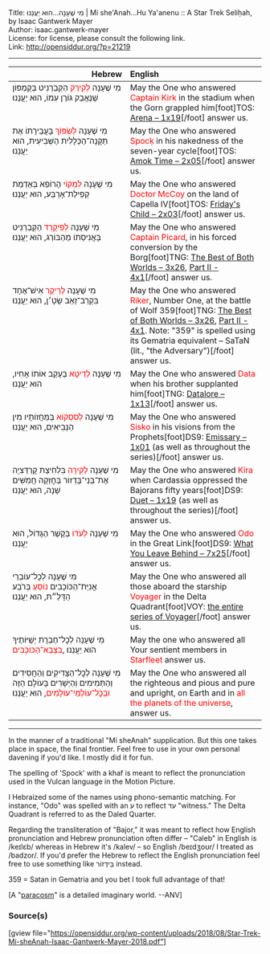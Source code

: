 <html>
<head></head>
<body>
Title: מִי שֶׁעָנָה...הוּא יַעֲנֵנוּ | Mi she'Anah...Hu Ya'anenu :: A Star Trek Seliḥah, by Isaac Gantwerk Mayer<br />
Author: isaac.gantwerk-mayer<br />
License: for license, please consult the following link.<br />
Link: <a href="http://opensiddur.org/?p=21219">http://opensiddur.org/?p=21219</a>
<p />
<hr />

<table style="margin-left: auto;margin-right: auto;" class="draggable">
<thead><tr><th id="x" style="text-align: right;">Hebrew</th><th style="text-align: left;">English</th></tr></thead>
<tbody>
<tr><td style="vertical-align:top;" width="46%">
<div class="liturgy"><span lang="he">
מִי שֶׁעָנָה <span style="color: red;">לְקִירְק</span> הַקְּבַרְנִיט 
בְּקֻּמְפּוֹן שֶׁנֶּאֱבַק גּוֹרֶן עִמוֹ,
הוּא יַעֲנֵנוּ׃
</span></div></td>
 
<td style="vertical-align:top;" width="53%">
<div class="english">
May the One who answered <span style="color: red;">Captain Kirk</span> 
in the stadium when the Gorn grappled him[foot]TOS: <a href="http://memory-alpha.wikia.com/wiki/Arena_(episode)">Arena – 1x19</a>[/foot]
answer us.
</div></td></tr>


<tr><td style="vertical-align:top;" width="46%">
<div class="liturgy"><span lang="he">
מִי שֶׁעָנָה <span style="color: red;">לִשְׂפּוֹךְ</span> 
בָּעֲבֵירָתוֹ אֶת תַּקָּנָה־הַכְּלָלִית הַשְּׁבִיעִית,
הוּא יַעֲנֵנוּ׃
</span></div></td>
 
<td style="vertical-align:top;" width="53%">
<div class="english">
May the One who answered <span style="color: red;">Spocḳ</span> 
in his nakedness of the seven-year cycle[foot]TOS: <a href="http://memory-alpha.wikia.com/wiki/Amok_Time_(episode)">Amok Time – 2x05</a>[/foot]
answer us.
</div></td></tr>


<tr><td style="vertical-align:top;" width="46%">
<div class="liturgy"><span lang="he">
מִי שֶׁעָנָה <span style="color: red;">לִמְקוֹי</span> הָרוֹפֵא 
בְּאַדְמַת קְפֵילַת־אָרְבַּע,
הוּא יַעֲנֵנוּ׃
</span></div></td>
 
<td style="vertical-align:top;" width="53%">
<div class="english">
May the One who answered <span style="color: red;">Doctor McCoy</span> 
on the land of Capella IV[foot]TOS: <a href="http://memory-alpha.wikia.com/wiki/Friday%27s_Child_(episode)">Friday's Child – 2x03</a>[/foot]
answer us.
</div></td></tr>


<tr><td style="vertical-align:top;" width="46%">
<div class="liturgy"><span lang="he">
מִי שֶׁעָנָה <span style="color: red;">לְפִיקָרְד</span> הַקְּבַרְנִיט 
בָּאֲנִיסַתוֹ מֵהַבּוֹרְג,
הוּא יַעֲנֵנוּ׃
</span></div></td>
 
<td style="vertical-align:top;" width="53%">
<div class="english">
May the One who answered <span style="color: red;">Captain Picard</span>, 
in his forced conversion by the Borg[foot]TNG: <a href="http://memory-alpha.wikia.com/wiki/The_Best_of_Both_Worlds_(episode)">The Best of Both Worlds – 3x26</a>, <a href="http://memory-alpha.wikia.com/wiki/The_Best_of_Both_Worlds,_Part_II_(episode)">Part II - 4x1</a>[/foot]
answer us.
</div></td></tr>


<tr><td style="vertical-align:top;" width="46%">
<div class="liturgy"><span lang="he">
מִי שֶׁעָנָה <span style="color: red;">לְרַיקֶר</span> אִישׁ־אֶחָד 
בִּקְרַב־זְאֵב שָׂטָ׳ן,
הוּא יַעֲנֵנוּ׃
</span></div></td>
 
<td style="vertical-align:top;" width="53%">
<div class="english">
May the One who answered <span style="color: red;">Riker</span>, Number One, 
at the battle of Wolf 359[foot]TNG: <a href="http://memory-alpha.wikia.com/wiki/The_Best_of_Both_Worlds_(episode)">The Best of Both Worlds – 3x26</a>, <a href="http://memory-alpha.wikia.com/wiki/The_Best_of_Both_Worlds,_Part_II_(episode)">Part II - 4x1</a>. Note: "359" is spelled using its Gematria equivalent – SaTaN (lit., "the Adversary")[/foot]
answer us.
</div></td></tr>


<tr><td style="vertical-align:top;" width="46%">
<div class="liturgy"><span lang="he">
מִי שֶׁעָנָה <span style="color: red;">לְדֵיטָא</span> 
בְּעָקַב אוֹתוֹ אָחִיו,
הוּא יַעֲנֵנוּ׃
</span></div></td>
 
<td style="vertical-align:top;" width="53%">
<div class="english">
May the One who answered <span style="color: red;">Data</span> 
when his brother supplanted him[foot]TNG: <a href="http://memory-alpha.wikia.com/wiki/Datalore_(episode)">Datalore – 1x13</a>[/foot]
answer us. 
</div></td></tr>


<tr><td style="vertical-align:top;" width="46%">
<div class="liturgy"><span lang="he">
מִי שֶׁעָנָה <span style="color: red;">לְסִסְקוֹא</span> 
בַּמַּחֲזוֹתָיו מִין הַנְּבִיאִים,
הוּא יַעֲנֵנוּ׃
</span></div></td>
 
<td style="vertical-align:top;" width="53%">
<div class="english">
May the One who answered <span style="color: red;">Sisko</span> 
in his visions from the Prophets[foot]DS9: <a href="http://memory-alpha.wikia.com/wiki/Emissary_(episode)">Emissary – 1x01</a> (as well as throughout the series)[/foot] 
answer us.
</div></td></tr>


<tr><td style="vertical-align:top;" width="46%">
<div class="liturgy"><span lang="he">
מִי שֶׁעָנָה <span style="color: red;">לְקִירָה</span> 
בִּלְחִיצַת קָרְדַּצִיָה אֶת־בְּנֵי־בָּדְזוֹר בְּחׇזְקָה חֲמִשִּׁים שָׁנָה,
הוּא יַעֲנֵנוּ׃
</span></div></td>
 
<td style="vertical-align:top;" width="53%">
<div class="english">
May the One who answered <span style="color: red;">Kira</span> 
when Cardassia oppressed the Bajorans fifty years[foot]DS9: <a href="http://memory-alpha.wikia.com/wiki/Duet_(episode)">Duet – 1x19</a> (as well as throughout the series)[/foot]
answer us.
</div></td></tr>


<tr><td style="vertical-align:top;" width="46%">
<div class="liturgy"><span lang="he">
מִי שֶׁעָנָה <span style="color: red;">לְעֹדוֹ</span> 
בְּקֶשֶׁר הַגָּדוֹל,
הוּא יַעֲנֵנוּ׃
</span></div></td>
 
<td style="vertical-align:top;" width="53%">
<div class="english">
May the One who answered <span style="color: red;">Odo</span> 
in the Great Link[foot]DS9: <a href="http://memory-alpha.wikia.com/wiki/What_You_Leave_Behind_(episode)">What You Leave Behind – 7x25</a>[/foot]
answer us. 
    </div></td></tr>


<tr><td style="vertical-align:top;" width="46%">
<div class="liturgy"><span lang="he">
מִי שֶׁעָנָה לְכׇל־עוֹבְרֵי אֳנִיַּת־הַכּוֹכָבִים <span style="color: red;">נוֹסֵעַ</span> 
בְּרֹבַע הַדָּלֶ״ת,
הוּא יַעֲנֵנוּ׃
</span></div></td>
 
<td style="vertical-align:top;" width="53%">
<div class="english">
May the One who answered all those aboard the starship <span style="color: red;">Voyager</span> 
in the Delta Quadrant[foot]VOY: <a href="http://memory-alpha.wikia.com/wiki/Star_Trek:_Voyager">the entire series of Voyager</a>[/foot]
answer us.
</div></td></tr>


<tr><td style="vertical-align:top;" width="46%">
<div class="liturgy"><span lang="he">
מִי שֶׁעָנָה לְכׇל־חֶבְרָת יְשֻׁיּוֹתֶיךָ
‎ <span style="color: red;">בִּצְבַא־הַכּוֹכָבִים‎</span>,
הוּא יַעֲנֵנוּ׃
</span></div></td>
 
<td style="vertical-align:top;" width="53%">
<div class="english">
May the one who answered all Your sentient members 
in <span style="color: red;">Starfleet</span>
answer us.
</div></td></tr>


<tr><td style="vertical-align:top;" width="46%">
<div class="liturgy"><span lang="he">
מִי שֶׁעָנָה לְכׇל־הַצָּדִיקִים וְהַחֲסִידִים וְהַתְּמִימִים וְהַיְּשָׁרִים
בָּעוֹלָם הַזֶּה <span style="color: red;">וּבְכׇל־עוֹלְמֵי־עוֹלָמִים</span>, 
הוּא יַעֲנֵנוּ׃
</span></div></td>
 
<td style="vertical-align:top;" width="53%">
<div class="english">
May the One who answered all the righteous and pious and pure and upright,
on Earth and in <span style="color: red;">all the planets of the universe</span>,
answer us.
</div></td></tr>
</tbody></table>

<hr />

In the manner of a traditional "Mi sheAnah" supplication. But this one takes place in space, the final frontier. Feel free to use in your own personal davening if you'd like. I mostly did it for fun.

The spelling of 'Spock' with a khaf is meant to reflect the pronunciation used in the Vulcan language in the Motion Picture.

I Hebraized some of the names using phono-semantic matching. For instance, "Odo" was spelled with an ע to reflect עד "witness." The Delta Quadrant is referred to as the Daled Quarter.

Regarding the transliteration of "Bajor," it was meant to reflect how English pronunciation and Hebrew pronunciation often differ – "Caleb" in English is /keɪlɛb/ whereas in Hebrew it's /kalev/ – so English /beɪdʒoʊr/ I treated as /badzor/. If you'd prefer the Hebrew to reflect the English pronunciation feel free to use something like בֵּידְזוֹר instead.

359 = Satan in Gematria and you bet I took full advantage of that!

[A "<a href="https://en.wikipedia.org/wiki/Paracosm">paracosm</a>" is a detailed imaginary world. --ANV]

<h3>Source(s)</h3>

[gview file="https://opensiddur.org/wp-content/uploads/2018/08/Star-Trek-Mi-sheAnah-Isaac-Gantwerk-Mayer-2018.pdf"]
</body>
</html>
